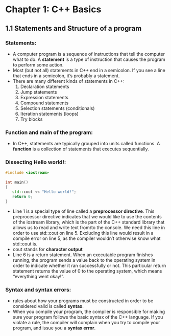 # Chapter 1: C++ Basics

## 1.1 Statements and Structure of a program

### Statements:
- A computer program is a sequence of instructions that tell the computer what to do. 
A **statement** is a type of instruction that causes the program to perform some action.
- Most (but not all) statements in C++ end in a semicolon. 
If you see a line that ends in a semicolon, it’s probably a statement.
- There are many different kinds of statements in C++:
    1. Declaration statements
    2. Jump statements
    3. Expression statements
    4. Compound statements
    5. Selection statements (conditionals)
    6. Iteration statements (loops)
    7. Try blocks

### Function and main of the program:
- In C++, statements are typically grouped into units called functions. 
A **function** is a collection of statements that executes sequentially.

### Dissecting Hello world!:
```c++
#include <iostream>
 
int main()
{
   std::cout << "Hello world!";
   return 0;
}
```
- Line 1 is a special type of line called a **preprocessor directive**. This preprocessor directive indicates that we would like to use the contents of the iostream library, which is the part of the C++ standard library that allows us to read and write text from/to the console. We need this line in order to use std::cout on line 5. Excluding this line would result in a compile error on line 5, as the compiler wouldn’t otherwise know what std::cout is.
- cout stands for **character output**
- Line 6 is a return statement. When an executable program finishes running, the program sends a value back to the operating system in order to indicate whether it ran successfully or not. This particular return statement returns the value of 0 to the operating system, which means “everything went okay!”.

### Syntax and syntax errors:
- rules about how your programs must be constructed in order to be considered valid is called **syntax**.
- When you compile your program, the compiler is responsible for making sure your program follows the basic syntax of the C++ language. If you violate a rule, the compiler will complain when you try to compile your program, and issue you a **syntax error**.




